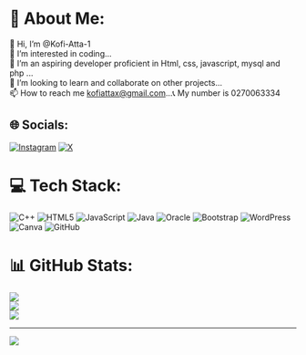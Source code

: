 # 💫 About Me:
👋 Hi, I’m @Kofi-Atta-1<br>👀 I’m interested in coding...<br>🌱 I’m an aspiring developer proficient in Html, css, javascript, mysql and php ...<br>💞️ I’m looking to learn and collaborate on other projects...<br>📫 How to reach me kofiattax@gmail.com...<be>📞 My number is 0270063334


## 🌐 Socials:
[![Instagram](https://img.shields.io/badge/Instagram-%23E4405F.svg?logo=Instagram&logoColor=white)](https://instagram.com/_itz.selorm) [![X](https://img.shields.io/badge/X-black.svg?logo=X&logoColor=white)](https://x.com/Kofi_Atta_dev) 

# 💻 Tech Stack:
![C++](https://img.shields.io/badge/c++-%2300599C.svg?style=for-the-badge&logo=c%2B%2B&logoColor=white) ![HTML5](https://img.shields.io/badge/html5-%23E34F26.svg?style=for-the-badge&logo=html5&logoColor=white) ![JavaScript](https://img.shields.io/badge/javascript-%23323330.svg?style=for-the-badge&logo=javascript&logoColor=%23F7DF1E) ![Java](https://img.shields.io/badge/java-%23ED8B00.svg?style=for-the-badge&logo=openjdk&logoColor=white) ![Oracle](https://img.shields.io/badge/Oracle-F80000?style=for-the-badge&logo=oracle&logoColor=white) ![Bootstrap](https://img.shields.io/badge/bootstrap-%238511FA.svg?style=for-the-badge&logo=bootstrap&logoColor=white) ![WordPress](https://img.shields.io/badge/WordPress-%23117AC9.svg?style=for-the-badge&logo=WordPress&logoColor=white) ![Canva](https://img.shields.io/badge/Canva-%2300C4CC.svg?style=for-the-badge&logo=Canva&logoColor=white) ![GitHub](https://img.shields.io/badge/github-%23121011.svg?style=for-the-badge&logo=github&logoColor=white)
# 📊 GitHub Stats:
![](https://github-readme-stats.vercel.app/api?username=Kofi-Atta-1&theme=dark&hide_border=false&include_all_commits=true&count_private=true)<br/>
![](https://github-readme-streak-stats.herokuapp.com/?user=Kofi-Atta-1&theme=dark&hide_border=false)<br/>
![](https://github-readme-stats.vercel.app/api/top-langs/?username=Kofi-Atta-1&theme=dark&hide_border=false&include_all_commits=true&count_private=true&layout=compact)

---
[![](https://visitcount.itsvg.in/api?id=Kofi-Atta-1&icon=0&color=0)](https://visitcount.itsvg.in)

<!-- Proudly created with GPRM ( https://gprm.itsvg.in ) -->
